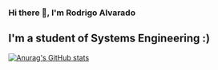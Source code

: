 ### Hi there 👋, I'm Rodrigo Alvarado

I'm a student of Systems Engineering :)
---

[![Anurag's GitHub stats](https://github-readme-stats.vercel.app/api?username=rodry7)](https://github.com/anuraghazra/github-readme-stats)


<!--
**rodry7/rodry7** is a ✨ _special_ ✨ repository because its `README.md` (this file) appears on your GitHub profile.

Here are some ideas to get you started:

- 🔭 I’m currently working on ...
- 🌱 I’m currently learning ...
- 👯 I’m looking to collaborate on ...
- 🤔 I’m looking for help with ...
- 💬 Ask me about ...
- 📫 How to reach me: ...
- 😄 Pronouns: ...
- ⚡ Fun fact: ...
-->
